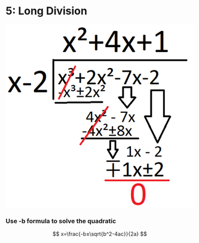 # 5: Long Division

![Long Divison Factorising.png](5%20Long%20Div%20f4e60/Long_Divison_Factorising.png)

### Use -b formula to solve the quadratic

$$
x=\frac{-b±\sqrt{b^2-4ac}}{2a}
$$